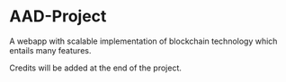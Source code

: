 # AAD-Project
A webapp with scalable implementation of blockchain technology which entails many features.


Credits will be added at the end of the project.

